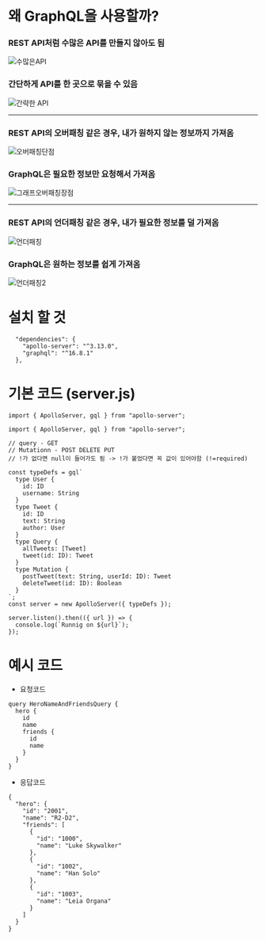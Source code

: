 # 왜 GraphQL을 사용할까?

### REST API처럼 수많은 API를 만들지 않아도 됨
![수많은API](https://github.com/pyoja/graphql-study/assets/113084653/9c75d8ae-83de-41b0-b077-e8e2db3f51b3)

### 간단하게 API를 한 곳으로 묶을 수 있음
![간략한 API](https://github.com/pyoja/graphql-study/assets/113084653/72a6ba74-7739-4a9b-a050-724a536be75a)

---

### REST API의 오버패칭 같은 경우, 내가 원하지 않는 정보까지 가져옴
![오버패칭단점](https://github.com/pyoja/graphql-study/assets/113084653/673f4603-23d7-47b1-ba99-773298663a40)

### GraphQL은 필요한 정보만 요청해서 가져옴
![그래프오버패칭장점](https://github.com/pyoja/graphql-study/assets/113084653/37c774a0-eeca-4c70-9d58-415e4343e89a)

---

### REST API의 언더패칭 같은 경우, 내가 필요한 정보를 덜 가져옴
![언더패칭](https://github.com/pyoja/graphql-study/assets/113084653/6f56a227-61e3-4a42-b6ba-bc21d4054150)

### GraphQL은 원하는 정보를 쉽게 가져옴
![언더패칭2](https://github.com/pyoja/graphql-study/assets/113084653/80a2d6b2-2c09-4e97-b539-61ef8e76308a)

# 설치 할 것
```
  "dependencies": {
    "apollo-server": "^3.13.0",
    "graphql": "^16.8.1"
  },
```

# 기본 코드 (server.js)
```
import { ApolloServer, gql } from "apollo-server";

import { ApolloServer, gql } from "apollo-server";

// query - GET
// Mutationn - POST DELETE PUT
// !가 없다면 null이 들어가도 됨 -> !가 붙었다면 꼭 값이 있어야함 (!=required)

const typeDefs = gql`
  type User {
    id: ID
    username: String
  }
  type Tweet {
    id: ID
    text: String
    author: User
  }
  type Query {
    allTweets: [Tweet]
    tweet(id: ID): Tweet
  }
  type Mutation {
    postTweet(text: String, userId: ID): Tweet
    deleteTweet(id: ID): Boolean
  }
`;
const server = new ApolloServer({ typeDefs });

server.listen().then(({ url }) => {
  console.log(`Runnig on ${url}`);
});

```


# 예시 코드

- 요청코드
```
query HeroNameAndFriendsQuery {
  hero {
    id
    name
    friends {
      id
      name
    }
  }
}
```

- 응답코드
```
{
  "hero": {
    "id": "2001",
    "name": "R2-D2",
    "friends": [
      {
        "id": "1000",
        "name": "Luke Skywalker"
      },
      {
        "id": "1002",
        "name": "Han Solo"
      },
      {
        "id": "1003",
        "name": "Leia Organa"
      }
    ]
  }
}
```
